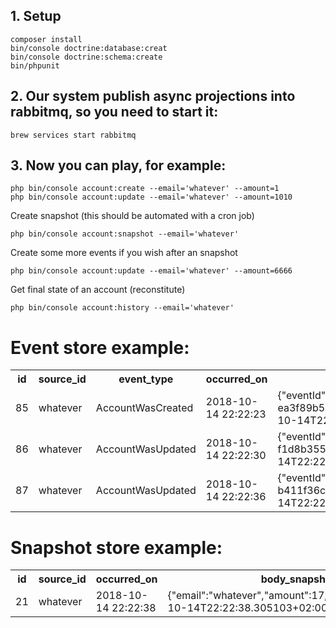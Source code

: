 

## 1. Setup

```
composer install
bin/console doctrine:database:creat
bin/console doctrine:schema:create
bin/phpunit
```


## 2. Our system publish async projections into rabbitmq, so you need to start it:
```brew services start rabbitmq```


## 3. Now you can play, for example:
```
php bin/console account:create --email='whatever' --amount=1
php bin/console account:update --email='whatever' --amount=1010
```

Create snapshot (this should be automated with a cron job)

```php bin/console account:snapshot --email='whatever'```

Create some more events if you wish after an snapshot

```php bin/console account:update --email='whatever' --amount=6666```

Get final state of an account (reconstitute)

```php bin/console account:history --email='whatever'```



# Event store example:

<table>
    <tr>
        <th>id</th>
        <th>source_id</th>
        <th>event_type</th>
        <th>occurred_on</th>
        <th>body_event</th>
    </tr>
    <tr>
        <td>85</td>
        <td>whatever</td>
        <td>AccountWasCreated</td>
        <td>2018-10-14 22:22:23</td>
        <td>&#123;&#34;eventId&#34;:&#34;934c4363-a0e8-449b-a3cf-ea3f89b54d64&#34;&#44;&#34;amount&#34;:10&#44;&#34;sourceId&#34;:&#34;whatever&#34;&#44;&#34;createdAt&#34;:&#34;2018-10-14T22:22:23.971994&#43;02:00&#34;&#44;&#34;classSource&#34;:&#34;AccountWasCreated&#34;&#125;</td>
    </tr>
    <tr>
        <td>86</td>
        <td>whatever</td>
        <td>AccountWasUpdated</td>
        <td>2018-10-14 22:22:30</td>
        <td>&#123;&#34;eventId&#34;:&#34;7eda0635-1f91-4a84-aeee-f1d8b35529f3&#34;&#44;&#34;amount&#34;:5&#44;&#34;email&#34;:&#34;whatever&#34;&#44;&#34;createdAt&#34;:&#34;2018-10-14T22:22:30.714798&#43;02:00&#34;&#44;&#34;classSource&#34;:&#34;AccountWasUpdated&#34;&#125;</td>
    </tr>
    <tr>
        <td>87</td>
        <td>whatever</td>
        <td>AccountWasUpdated</td>
        <td>2018-10-14 22:22:36</td>
        <td>&#123;&#34;eventId&#34;:&#34;5746c492-f828-4ed2-b597-b411f36ce5a4&#34;&#44;&#34;amount&#34;:2&#44;&#34;email&#34;:&#34;whatever&#34;&#44;&#34;createdAt&#34;:&#34;2018-10-14T22:22:36.108211&#43;02:00&#34;&#44;&#34;classSource&#34;:&#34;AccountWasUpdated&#34;&#125;</td>
    </tr>
</table>


# Snapshot store example:
<table>
    <tr>
        <th>id</th>
        <th>source_id</th>
        <th>occurred_on</th>
        <th>body_snapshot</th>
    </tr>
    <tr>
        <td>21</td>
        <td>whatever</td>
        <td>2018-10-14 22:22:38</td>
        <td>&#123;&#34;email&#34;:&#34;whatever&#34;&#44;&#34;amount&#34;:17&#44;&#34;created_on&#34;:&#34;2018-10-14T22:22:38.305103&#43;02:00&#34;&#125;</td>
    </tr>
</table>